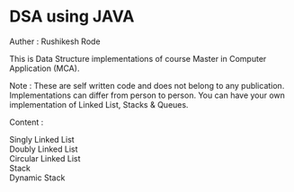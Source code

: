 # DSA using JAVA

Auther : Rushikesh Rode

This is Data Structure implementations of course Master in Computer Application (MCA).

Note : These are self written code and does not belong to any publication. Implementations can differ from person to person. You can have your own implementation of Linked List, Stacks & Queues.

Content :

Singly Linked List <br>
Doubly Linked List <br>
Circular Linked List <br>
Stack <br>
Dynamic Stack <br>